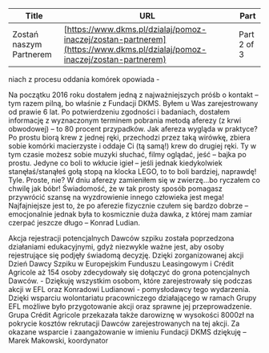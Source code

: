 | **Title**       | **URL**           | **Part**              |
|-----------------|-------------------|-----------------------|
| Zostań naszym Partnerem          | [https://www.dkms.pl/dzialaj/pomoz-inaczej/zostan-partnerem](https://www.dkms.pl/dzialaj/pomoz-inaczej/zostan-partnerem)    | Part 2 of 3          |

niach z procesu oddania komórek opowiada \- 



Na początku 2016 roku dostałem jedną z najważniejszych próśb o kontakt – tym razem pilną, bo właśnie z Fundacji DKMS. Byłem u Was zarejestrowany od prawie 6 lat. Po potwierdzeniu zgodności i badaniach, dostałem informację z wyznaczonym terminem pobrania metodą aferezy (z krwi obwodowej) – to 80 procent przypadków. Jak afereza wygląda w praktyce? Po prostu biorą krew z jednej ręki, przechodzi przez taką wirówkę, zbiera sobie komórki macierzyste i oddaje Ci (tą samą!) krew do drugiej ręki. Ty w tym czasie możesz sobie muzyki słuchać, filmy oglądać, jeść – bajka po prostu. Jedyne co boli to wkłucie igieł – jeśli jednak kiedykolwiek stanęłaś/stanąłeś gołą stopą na klocka LEGO, to to boli bardziej, naprawdę! Tyle. Proste, nie? W dniu aferezy zamieniłem się w zwierzę…bo ryczałem co chwilę jak bóbr! Świadomość, że w tak prosty sposób pomagasz przywrócić szansę na wyzdrowienie innego człowieka jest mega! Najfajniejsze jest to, że po aferezie fizycznie czułem się bardzo dobrze – emocjonalnie jednak była to kosmicznie duża dawka, z której mam zamiar czerpać jeszcze długo – Konrad Ludian.
  



Akcja rejestracji potencjalnych Dawców szpiku została poprzedzona działaniami edukacyjnymi, gdyż niezwykle ważne jest, aby osoby rejestrujące się podjęły świadomą decyzję. Dzięki zorganizowanej akcji Dzień Dawcy Szpiku w Europejskim Funduszu Leasingowym i Crédit Agricole aż 154 osoby zdecydowały się dołączyć do grona potencjalnych Dawców. \- Dziękuję wszystkim osobom, które zarejestrowały się podczas akcji w EFL oraz Konradowi Ludianowi \- pomysłodawcy tego wydarzenia. Dzięki wsparciu wolontariatu pracowniczego działającego w ramach Grupy EFL możliwe było przygotowanie akcji oraz sprawne jej przeprowadzenie. Grupa Crédit Agricole przekazała także darowiznę w wysokości 8000zł na pokrycie kosztów rekrutacji Dawców zarejestrowanych na tej akcji. Za okazane wsparcie i zaangażowanie w imieniu Fundacji DKMS dziękuję – Marek Makowski, koordynator